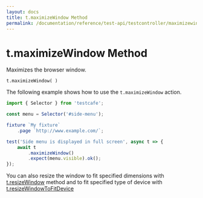 ```yaml
---
layout: docs
title: t.maximizeWindow Method
permalink: /documentation/reference/test-api/testcontroller/maximizewindow.html
---
```

# t.maximizeWindow Method

Maximizes the browser window.

```text
t.maximizeWindow( )
```

The following example shows how to use the `t.maximizeWindow` action.

```js
import { Selector } from 'testcafe';

const menu = Selector('#side-menu');

fixture `My fixture`
    .page `http://www.example.com/`;

test('Side menu is displayed in full screen', async t => {
    await t
        .maximizeWindow()
        .expect(menu.visible).ok();
});
```

You can also resize the window to fit specified dimensions with [t.resizeWindow](resizewindow.md) method and to fit specified type of device with [t.resizeWindowToFitDevice](resizewindowtofitdevice.md)
